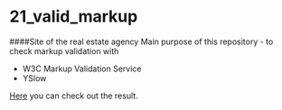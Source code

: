 # 21_valid_markup

####Site of the real estate agency 
Main purpose of this repository - to check markup validation with 
- W3C Markup Validation Service
- YSlow

[Here](https://rndviktor2devman.github.io/21_valid_markup/index.html) you can check out the result.